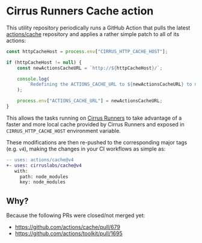 # Cirrus Runners Cache action

This utility repository periodically runs a GitHub Action that pulls the latest [actions/cache](https://github.com/actions/cache) repository and applies a rather simple patch to all of its actions:

```ts
const httpCacheHost = process.env["CIRRUS_HTTP_CACHE_HOST"];

if (httpCacheHost != null) {
    const newActionsCacheURL = `http://${httpCacheHost}/`;

    console.log(
        `Redefining the ACTIONS_CACHE_URL to ${newActionsCacheURL} to make the cache faster...`
    );

    process.env["ACTIONS_CACHE_URL"] = newActionsCacheURL;
}
```

This allows the tasks running on [Cirrus Runners](https://cirrus-runners.app/) to take advantage of a faster and more local cache provided by Cirrus Runners and exposed in `CIRRUS_HTTP_CACHE_HOST` environment variable.

These modifications are then re-pushed to the corresponding major tags (e.g. `v4`), making the changes in your CI workflows as simple as:

```diff
-- uses: actions/cache@v4
+- uses: cirruslabs/cache@v4
   with:
     path: node_modules
     key: node_modules
```

## Why?

Because the following PRs were closed/not merged yet:

* https://github.com/actions/cache/pull/679
* https://github.com/actions/toolkit/pull/1695
